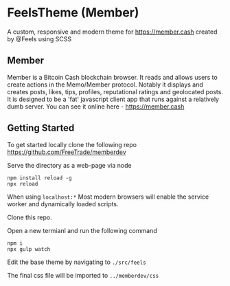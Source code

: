 # FeelsTheme (Member)

A custom, responsive and modern theme for https://member.cash created by @Feels using SCSS

## Member

Member is a Bitcoin Cash blockchain browser. It reads and allows users to create actions in the Memo/Member protocol.
Notably it displays and creates posts, likes, tips, profiles, reputational ratings and geolocated posts.
It is designed to be a 'fat' javascript client app that runs against a relatively dumb server.
You can see it online here - https://member.cash

## Getting Started
To get started locally clone the following repo https://github.com/FreeTrade/memberdev

Serve the directory as a web-page via node

    npm install reload -g
    npx reload

When using `localhost:*` Most modern browsers will enable the service worker
and dynamically loaded scripts.

Clone this repo.

Open a new termianl and run the following command

    npm i
    npx gulp watch

Edit the base theme by navigating to `./src/feels`

The final css file will be imported to `../memberdev/css`
